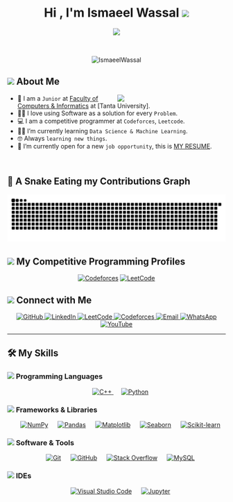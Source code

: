 <h1 align="center">Hi , I'm Ismaeel Wassal <img src="https://media.giphy.com/media/hvRJCLFzcasrR4ia7z/giphy.gif" width="35"></h1>

<p align="center">
  <a href="https://github.com/DenverCoder1/readme-typing-svg">
    <img src="https://readme-typing-svg.herokuapp.com?font=Time+New+Roman&color=%23C8BE25&size=25&center=true&vCenter=true&width=600&height=100&lines=Junior+Computer+Science+Student;Passionate+about+AI+%26+Data+Science;Competitive+Programmer;Always+learning+new+things">
  </a>
</p>

<br>

<p align="center"> 
  <img src="https://komarev.com/ghpvc/?username=IsmaeelWassal&label=Profile%20views&color=0047AB&style=plastic?" alt="IsmaeelWassal" height=25px, width=160px/> 
</p>

## <picture><img src="https://github.com/7oSkaaa/7oSkaaa/blob/main/Images/about_me.gif?raw=true" width=50px></picture> About Me

<picture> <img align="right" src="https://github.com/7oSkaaa/7oSkaaa/blob/main/Images/Right_Side.gif?raw=true" width=250px></picture>

- :school: I am a `Junior` at [Faculty of Computers & Informatics](https://ci.tanta.edu.eg/) at [Tanta University].  
- :technologist: I love using Software as a solution for every `Problem`.  
- :computer: I am a competitive programmer at `Codeforces`, `Leetcode`.  
- :student: I’m currently learning `Data Science & Machine Learning`.  
- :nerd_face: Always `learning new things`.  
- :thinking: I’m currently open for a new `job opportunity`, this is [MY RESUME]().  

<br>

## 🐍 A Snake Eating my Contributions Graph

<p align="center">
  <img src="https://github.com/7oSkaaa/7oSkaaa/blob/output/github-contribution-grid-snake.svg" alt="Snake Game"/>
</p>

## <picture> <img src="https://github.com/7oSkaaa/7oSkaaa/blob/main/Images/competitive_programming_profile.png?raw=true" width=40> </picture> My Competitive Programming Profiles

<p align="center">
  <a href="https://codeforces.com/profile/ismaeelwassal"><img src="https://img.icons8.com/external-tal-revivo-shadow-tal-revivo/50/000000/external-codeforces-programming-competitions-and-contests-programming-community-logo-shadow-tal-revivo.png" alt="Codeforces"/></a>
  <a href="https://leetcode.com/u/wassal/"><img src="https://img.icons8.com/external-tal-revivo-shadow-tal-revivo/50/000000/external-level-up-your-coding-skills-and-quickly-land-a-job-logo-shadow-tal-revivo.png" alt="LeetCode"/></a>  
</p>

## <picture> <img src="https://github.com/7oSkaaa/7oSkaaa/blob/main/Images/Connect-with-me.gif?raw=true" width=100px> </picture> Connect with Me

<p align="center">
  <a href="https://github.com/ismaeelwassal" target="_blank">
    <img src="https://img.shields.io/badge/GitHub-%23181717.svg?style=plastic&logo=github&logoColor=white" alt="GitHub"/>
  </a>
  <a href="https://www.linkedin.com/in/ismail-wassal-8514012a8/" target="_blank">
    <img src="https://img.shields.io/badge/LinkedIn-%230A66C2.svg?style=plastic&logo=linkedin&logoColor=white" alt="LinkedIn"/>
  </a>
  <a href="https://leetcode.com/u/wassal/" target="_blank">
    <img src="https://img.shields.io/badge/LeetCode-%23000000.svg?style=plastic&logo=leetcode&logoColor=orange" alt="LeetCode"/>
  </a>
  <a href="https://codeforces.com/profile/ismaeelwassal" target="_blank">
    <img src="https://img.shields.io/badge/Codeforces-%23123456.svg?style=plastic&logo=codeforces&logoColor=blue" alt="Codeforces"/>
  </a>
  <a href="mailto:esmailwassal456@gmail.com" target="_blank">
    <img src="https://img.shields.io/badge/Gmail-%23EA4335.svg?style=plastic&logo=gmail&logoColor=white" alt="Email"/>
  </a>
  <a href="https://wa.me/201154868682" target="_blank">
    <img src="https://img.shields.io/badge/WhatsApp-%2325D366.svg?style=plastic&logo=whatsapp&logoColor=white" alt="WhatsApp"/>
  </a>
  <a href="https://www.youtube.com/@_ismailwassal6436" target="_blank">
    <img src="https://img.shields.io/badge/YouTube-%23FF0000.svg?style=plastic&logo=youtube&logoColor=white" alt="YouTube"/>
  </a>
</p>

---

## 🛠️ My Skills

### <picture> <img src="https://github.com/7oSkaaa/7oSkaaa/blob/main/Images/Programming_Languages.gif?raw=true" width=50px> </picture> Programming Languages

<p align="center"> 
  &emsp; 
  <a href="https://www.cprogramming.com/" target="_blank"> 
    <img alt="C++" src="https://img.shields.io/badge/C++-%2300599C.svg?style=plastic&logo=c%2B%2B&logoColor=white">
  </a> 
  &emsp;
  <a href="https://www.python.org/" target="_blank"> 
    <img alt="Python" src="https://img.shields.io/badge/Python-%2314354C.svg?style=plastic&logo=python&logoColor=white">
  </a>
</p>

### <picture> <img src="https://github.com/7oSkaaa/7oSkaaa/blob/main/Images/Software_Tools.gif?raw=true" width=50px> </picture> Frameworks & Libraries

<p align="center">
  &emsp;
  <a href="https://numpy.org/"><img alt="NumPy" src="https://img.shields.io/badge/NumPy-%23013243.svg?style=plastic&logo=numpy&logoColor=white"></a>
  &emsp;
  <a href="https://pandas.pydata.org/"><img alt="Pandas" src="https://img.shields.io/badge/Pandas-%23150458.svg?style=plastic&logo=pandas&logoColor=white"></a>
  &emsp;
  <a href="https://matplotlib.org/"><img alt="Matplotlib" src="https://img.shields.io/badge/Matplotlib-%23F58025.svg?style=plastic&logo=matplotlib&logoColor=white"></a>
  &emsp;
  <a href="https://seaborn.pydata.org/"><img alt="Seaborn" src="https://img.shields.io/badge/Seaborn-%231B4F72.svg?style=plastic&logo=seaborn&logoColor=white"></a>
  &emsp;
  <a href="https://scikit-learn.org/"><img alt="Scikit-learn" src="https://img.shields.io/badge/Scikit--learn-%23F7931E.svg?style=plastic&logo=scikit-learn&logoColor=white"></a>
</p>

### <picture> <img src="https://github.com/7oSkaaa/7oSkaaa/blob/main/Images/Software_Tools.gif?raw=true" width=50px> </picture> Software & Tools

<p align="center">
  &emsp;
  <a href="#"><img alt="Git" src="https://img.shields.io/badge/Git%20-%23F05033.svg?style=plastic&logo=git&logoColor=white"></a>
  &emsp;
  <a href="#"><img alt="GitHub" src="https://img.shields.io/badge/github-%23181717.svg?style=plastic&logo=github&logoColor=white"></a>
  &emsp;
  <a href="#"><img alt="Stack Overflow" src="https://img.shields.io/badge/-Stack%20Overflow-FE7A16?style=plastic&logo=stack-overflow&logoColor=white"></a>
  &emsp;
  <a href="https://www.mysql.com/"><img alt="MySQL" src="https://img.shields.io/badge/MySQL-%230075A8.svg?style=plastic&logo=mysql&logoColor=white"></a>
</p>

### <picture> <img src="https://github.com/7oSkaaa/7oSkaaa/blob/main/Images/IDEs.gif?raw=true" width=50px> </picture> IDEs

<p align="center">
  &emsp;
  <a href="#"><img alt="Visual Studio Code" src="https://img.shields.io/badge/Visual%20Studio%20Code-0078d7.svg?style=plastic&logo=visual-studio-code&logoColor=white"></a>
  &emsp;
  <a href="#"><img alt="Jupyter" src="https://img.shields.io/badge/Jupyter-F37626?style=plastic&logo=jupyter&logoColor=white" /></a>
</p>









